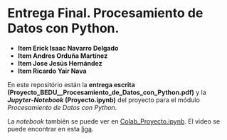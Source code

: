 # Entrega Final. Procesamiento de Datos con Python.

* **Item Erick Isaac Navarro Delgado**
* **Item Andres Orduña Martínez**
* **Item Jose Jesús Hernández**
* **Item Ricardo Yair Nava**

En este repositório están la **entrega escrita (Proyecto_BEDU__Procesamiento_de_Datos_con_Python.pdf)** y la __*Jupyter-Notebook* (Proyecto.ipynb)__ del proyecto para el módulo *Procesamiento de Datos con Python*.

La *notebook* también se puede ver en [Colab_Proyecto.ipynb](https://drive.google.com/file/d/1QxfxYn3EQvGH0x_jBCTtGhfwRAtcco5A/view?usp=sharing).
El video se puede encontrar en esta [liga](https://youtu.be/keDPhdTRKSQ).
